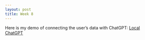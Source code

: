 ```yaml
---
layout: post
title: Week 8
---
```


Here is my demo of connecting the user’s data with ChatGPT: [Local ChatGPT](https://youtu.be/5DBBHzfEJ4U)
